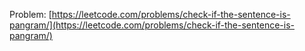 Problem: [https://leetcode.com/problems/check-if-the-sentence-is-pangram/](https://leetcode.com/problems/check-if-the-sentence-is-pangram/)